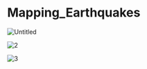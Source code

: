 # Mapping_Earthquakes

![Untitled](https://user-images.githubusercontent.com/77767984/126924149-d45d368e-49bd-4c2e-be7a-9038a471bf82.png)

![2](https://user-images.githubusercontent.com/77767984/126924278-ca214d23-46bc-4a1e-b229-a75d21395a5e.png)

![3](https://user-images.githubusercontent.com/77767984/126924286-b4fadcd5-a886-42b7-ab00-3c2ad31715aa.png)
